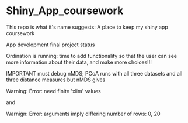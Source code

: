 # Shiny_App_coursework

This repo is what it's name suggests: A place to keep my shiny app coursework


App development final project status

Ordination is running: time to add functionality so that the user can see more information about their data, and make more choices!!!

IMPORTANT must debug nMDS; PCoA runs with all three datasets and all three distance measures but nMDS gives

Warning: Error: need finite 'xlim' values

and

Warnign: Error: arguments imply differing number of rows: 0, 20
